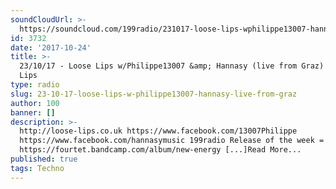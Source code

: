 ```yaml
---
soundCloudUrl: >-
  https://soundcloud.com/199radio/231017-loose-lips-wphilippe13007-hannasy-live-from-graz
id: 3732
date: '2017-10-24'
title: >-
  23/10/17 - Loose Lips w/Philippe13007 &amp; Hannasy (live from Graz) - Loose
  Lips
type: radio
slug: 23-10-17-loose-lips-w-philippe13007-hannasy-live-from-graz
author: 100
banner: []
description: >-
  http://loose-lips.co.uk https://www.facebook.com/13007Philippe
  https://www.facebook.com/hannasymusic 199radio Release of the week =
  https://fourtet.bandcamp.com/album/new-energy [...]Read More...
published: true
tags: Techno
---
```


